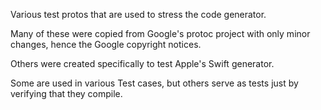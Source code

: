 Various test protos that are used to stress the code generator.

Many of these were copied from Google's protoc project with only minor changes, hence the Google copyright notices.

Others were created specifically to test Apple's Swift generator.

Some are used in various Test cases, but others serve as tests just by verifying that they compile.
